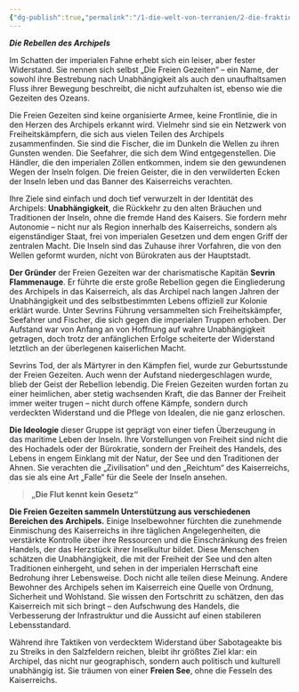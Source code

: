```yaml
---
{"dg-publish":true,"permalink":"/1-die-welt-von-terranien/2-die-fraktionen/2-kleinere-gruppierungen/freien-gezeiten/"}
---
```


**_Die Rebellen des Archipels_**

Im Schatten der imperialen Fahne erhebt sich ein leiser, aber fester Widerstand. Sie nennen sich selbst „Die Freien Gezeiten“ – ein Name, der sowohl ihre Bestrebung nach Unabhängigkeit als auch den unaufhaltsamen Fluss ihrer Bewegung beschreibt, die nicht aufzuhalten ist, ebenso wie die Gezeiten des Ozeans.

Die Freien Gezeiten sind keine organisierte Armee, keine Frontlinie, die in den Herzen des Archipels erkannt wird. Vielmehr sind sie ein Netzwerk von Freiheitskämpfern, die sich aus vielen Teilen des Archipels zusammenfinden. Sie sind die Fischer, die im Dunkeln die Wellen zu ihren Gunsten wenden. Die Seefahrer, die sich dem Wind entgegenstellen. Die Händler, die den imperialen Zöllen entkommen, indem sie den gewundenen Wegen der Inseln folgen. Die freien Geister, die in den verwilderten Ecken der Inseln leben und das Banner des Kaiserreichs verachten.

Ihre Ziele sind einfach und doch tief verwurzelt in der Identität des Archipels: **Unabhängigkeit**, die Rückkehr zu den alten Bräuchen und Traditionen der Inseln, ohne die fremde Hand des Kaisers. Sie fordern mehr Autonomie – nicht nur als Region innerhalb des Kaiserreichs, sondern als eigenständiger Staat, frei von imperialen Gesetzen und dem engen Griff der zentralen Macht. Die Inseln sind das Zuhause ihrer Vorfahren, die von den Wellen geformt wurden, nicht von Bürokraten aus der Hauptstadt.

**Der Gründer** der Freien Gezeiten war der charismatische Kapitän **Sevrin Flammenauge**. Er führte die erste große Rebellion gegen die Eingliederung des Archipels in das Kaiserreich, als das Archipel nach langen Jahren der Unabhängigkeit und des selbstbestimmten Lebens offiziell zur Kolonie erklärt wurde. Unter Sevrins Führung versammelten sich Freiheitskämpfer, Seefahrer und Fischer, die sich gegen die imperialen Truppen erhoben. Der Aufstand war von Anfang an von Hoffnung auf wahre Unabhängigkeit getragen, doch trotz der anfänglichen Erfolge scheiterte der Widerstand letztlich an der überlegenen kaiserlichen Macht.

Sevrins Tod, der als Märtyrer in den Kämpfen fiel, wurde zur Geburtsstunde der Freien Gezeiten. Auch wenn der Aufstand niedergeschlagen wurde, blieb der Geist der Rebellion lebendig. Die Freien Gezeiten wurden fortan zu einer heimlichen, aber stetig wachsenden Kraft, die das Banner der Freiheit immer weiter trugen – nicht durch offene Kämpfe, sondern durch verdeckten Widerstand und die Pflege von Idealen, die nie ganz erloschen.

**Die Ideologie** dieser Gruppe ist geprägt von einer tiefen Überzeugung in das maritime Leben der Inseln. Ihre Vorstellungen von Freiheit sind nicht die des Hochadels oder der Bürokratie, sondern der Freiheit des Handels, des Lebens in engem Einklang mit der Natur, der See und den Traditionen der Ahnen. Sie verachten die „Zivilisation“ und den „Reichtum“ des Kaiserreichs, das sie als eine Art „Falle“ für die Seele der Inseln ansehen.

>**„Die Flut kennt kein Gesetz“**

**Die Freien Gezeiten sammeln Unterstützung aus verschiedenen Bereichen des Archipels.** Einige Inselbewohner fürchten die zunehmende Einmischung des Kaiserreichs in ihre täglichen Angelegenheiten, die verstärkte Kontrolle über ihre Ressourcen und die Einschränkung des freien Handels, der das Herzstück ihrer Inselkultur bildet. Diese Menschen schätzen die Unabhängigkeit, die mit der Freiheit der See und den alten Traditionen einhergeht, und sehen in der imperialen Herrschaft eine Bedrohung ihrer Lebensweise. Doch nicht alle teilen diese Meinung. Andere Bewohner des Archipels sehen im Kaiserreich eine Quelle von Ordnung, Sicherheit und Wohlstand. Sie wissen den Fortschritt zu schätzen, den das Kaiserreich mit sich bringt – den Aufschwung des Handels, die Verbesserung der Infrastruktur und die Aussicht auf einen stabileren Lebensstandard.

Während ihre Taktiken von verdecktem Widerstand über Sabotageakte bis zu Streiks in den Salzfeldern reichen, bleibt ihr größtes Ziel klar: ein Archipel, das nicht nur geographisch, sondern auch politisch und kulturell unabhängig ist. Sie träumen von einer **Freien See**, ohne die Fesseln des Kaiserreichs.